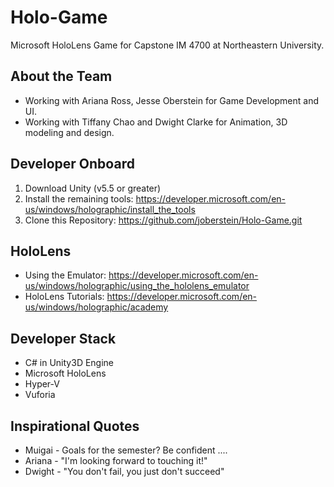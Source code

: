 # Holo-Game
Microsoft HoloLens Game for Capstone IM 4700 at Northeastern University.

## About the Team
* Working with Ariana Ross, Jesse Oberstein for Game Development and UI.
* Working with Tiffany Chao and Dwight Clarke for Animation, 3D modeling and design.

## Developer Onboard
1. Download Unity (v5.5 or greater)
2. Install the remaining tools: https://developer.microsoft.com/en-us/windows/holographic/install_the_tools
3. Clone this Repository: https://github.com/joberstein/Holo-Game.git

## HoloLens
* Using the Emulator: https://developer.microsoft.com/en-us/windows/holographic/using_the_hololens_emulator
* HoloLens Tutorials: https://developer.microsoft.com/en-us/windows/holographic/academy

## Developer Stack
* C# in Unity3D Engine
* Microsoft HoloLens
* Hyper-V
* Vuforia

## Inspirational Quotes
* Muigai - Goals for the semester? Be confident ....
* Ariana - "I'm looking forward to touching it!"
* Dwight - "You don't fail, you just don't succeed"
